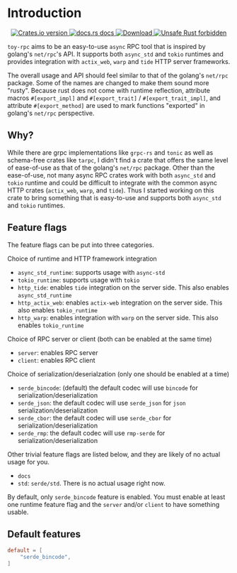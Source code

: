 # Introduction

<div align="center">
<!-- Crates version -->
<a href="https://crates.io/crates/toy-rpc">
<img src="https://img.shields.io/crates/v/toy-rpc.svg?style=flat" alt="Crates.io version" />
</a>
<!-- docs.rs docs -->
<a href="https://docs.rs/toy-rpc">
<img src="https://img.shields.io/badge/docs-latest-blue.svg?style=flat" alt="docs.rs docs" />
</a>
<!-- Downloads -->
<a href="https://crates.io/crates/toy-rpc">
<img src="https://img.shields.io/crates/d/toy-rpc.svg?style=flat" alt="Download" />
</a>
<a href="https://github.com/rust-secure-code/safety-dance/">
<img src="https://img.shields.io/badge/unsafe-forbidden-success.svg?style=flat" alt="Unsafe Rust forbidden" />
</a>
</div>

`toy-rpc` aims to be an easy-to-use `async` RPC tool that is inspired by golang's `net/rpc`'s API. 
It supports both `async_std` and `tokio` runtimes and provides integration with `actix_web`, `warp` and `tide`
HTTP server frameworks.

The overall usage and API should feel similar to that of the golang's `net/rpc` package. Some of the names are changed 
to make them sound more "rusty". Because rust does not come with runtime reflection, attribute macros `#[export_impl]`
and `#[export_trait]` / `#[export_trait_impl]`, and attribute `#[export_method]` are used to mark functions "exported" in golang's 
`net/rpc` perspective.

## Why?

While there are grpc implementations like `grpc-rs` and `tonic` as well as schema-free crates like `tarpc`, I didn't find 
a crate that offers the same level of ease-of-use as that of the golang's `net/rpc` package. Other than the ease-of-use,
not many async RPC crates work with both `async_std` and `tokio` runtime and could be difficult to integrate with the common
async HTTP crates (`actix_web`, `warp`, and `tide`). Thus I started working on this crate to bring something that is 
easy-to-use and supports both `async_std` and `tokio` runtimes.

## Feature flags

The feature flags can be put into three categories.

Choice of runtime and HTTP framework integration

- `async_std_runtime`: supports usage with `async-std`
- `tokio_runtime`: supports usage with `tokio`
- `http_tide`: enables `tide` integration on the server side. This also enables `async_std_runtime`
- `http_actix_web`: enables `actix-web` integration on the server side. This also enables `tokio_runtime`
- `http_warp`: enables integration with `warp` on the server side. This also enables `tokio_runtime`

Choice of RPC server or client (both can be enabled at the same time)

- `server`: enables RPC server
- `client`: enables RPC client 

Choice of serialization/deserialzation (only one should be enabled at a time)

- `serde_bincode`: (default) the default codec will use `bincode`
    for serialization/deserialization
- `serde_json`: the default codec will use `serde_json`
    for `json` serialization/deserialization
- `serde_cbor`: the default codec will use `serde_cbor`
    for serialization/deserialization
- `serde_rmp`: the default codec will use `rmp-serde`
    for serialization/deserialization

Other trivial feature flags are listed below, and they are likely of no actual usage for you.
- `docs`
- `std`: `serde/std`. There is no actual usage right now.

By default, only `serde_bincode` feature is enabled. 
You must enable at least one runtime feature flag and the `server` and/or `client` to have something usable.

## Default features

```toml
default = [
    "serde_bincode",
]
```